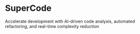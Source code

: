 # SuperCode
Accelerate development with AI-driven code analysis, automated refactoring, and real-time complexity reduction
